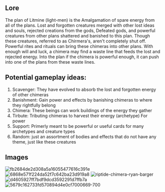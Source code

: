 ## Lore

The plan of Litmine (light-men) is the Amalgamation of spare energy from all of the plans. Lost and forgotten creatures merged with other lost ideas and souls, rejected creations from the gods, Defeated gods, and powerful creatures from other plans shattered and banished to this plan. Though these creatures, referred to as Chirmera's, aren't completely shut off. Powerful rites and rituals can bring these chimeras into other plans. With enough will and luck, a chimera may find a waste line that feeds the lost and rejected energy. Into the plan if the chimera is powerful enough, it can push into one of the plans from these waste lines. 

## Potential gameplay ideas:
1.  Scavenger: They have evolved to absorb the lost and forgotten energy of other chimeras
2.  Banishment: Gain power and effects by banishing chimeras to where they rightfully belong
3.  Chimera: These beings can work buildings of the energy they gather
4.  Tirbute: Tributing chimeras to harvest their energy (archetype) For power
5.  Support: Primerly meant to be powerful or useful cards for many archetypes and creature types
6.  Random: just an assortment of bodies and effects that do not have any theme, just like these creatures

## Images

![fb2684de2d308a5a16055477616c391e](https://github.com/NordicKaiser/Custom-Card-Game/assets/148677152/cf60fec2-7862-4d87-8006-833946c4b533)
![6868e571f224da52f7c642ba23d919a8](https://github.com/NordicKaiser/Custom-Card-Game/assets/148677152/0638e87a-3ac6-4168-b99d-6acf296b8dd8)
![riptide-chimera-ryan-barger](https://github.com/NordicKaiser/Custom-Card-Game/assets/148677152/b9c96de1-1739-4bd3-a54b-1f36a7f42f4b)
![d4605927ff7bdf9dcd3592291d7ffb7a](https://github.com/NordicKaiser/Custom-Card-Game/assets/148677152/01081c54-edc6-44fa-844c-2787d9ce838e)
![5679c162733fd570894d4e0cf7000669-700](https://github.com/NordicKaiser/Custom-Card-Game/assets/148677152/90f4bb0e-4ceb-4e78-b747-602cb5111a99)
